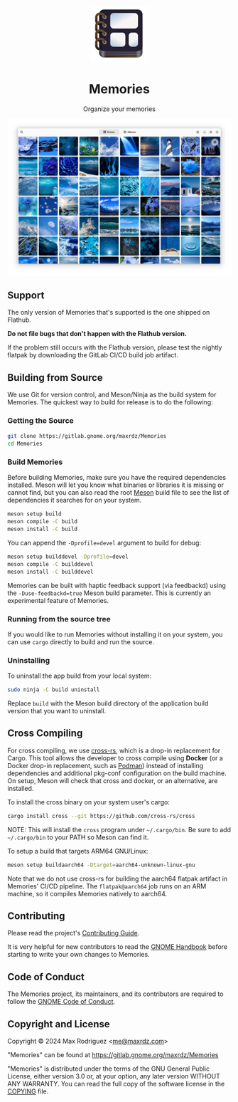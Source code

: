 <div align="center">
<img src="./data/icons/com.maxrdz.Memories.svg" height="128"/>

# Memories
Organize your memories

![Memories Library Page](./data/screenshots/library.png)

</div>

## Support

The only version of Memories that's supported is the one shipped on
Flathub.

**Do not file bugs that don't happen with the Flathub version.**

If the problem still occurs with the Flathub version, please test the
nightly flatpak by downloading the GitLab CI/CD build job artifact.

## Building from Source

We use Git for version control, and Meson/Ninja as the build
system for Memories.
The quickest way to build for release is to do the following:

### Getting the Source

```sh
git clone https://gitlab.gnome.org/maxrdz/Memories
cd Memories
```

### Build Memories

Before building Memories, make sure you have the required
dependencies installed. Meson will let you know what binaries or
libraries it is missing or cannot find, but you can also read the
root [Meson](./meson.build) build file to see the list of
dependencies it searches for on your system.

```sh
meson setup build
meson compile -C build
meson install -C build
```

You can append the `-Dprofile=devel` argument to build for debug:

```sh
meson setup builddevel -Dprofile=devel
meson compile -C builddevel
meson install -C builddevel
```

Memories can be built with haptic feedback support (via feedbackd)
using the `-Duse-feedbackd=true` Meson build parameter.
This is currently an experimental feature of Memories.

### Running from the source tree

If you would like to run Memories without installing it on your
system, you can use `cargo` directly to build and run the source.

### Uninstalling

To uninstall the app build from your local system:
```sh
sudo ninja -C build uninstall
```
Replace `build` with the Meson build directory of the
application build version that you want to uninstall.

## Cross Compiling

For cross compiling, we use
[cross-rs](https://github.com/cross-rs/cross), which is a
drop-in replacement for Cargo. This tool allows the developer
to cross compile using **Docker** (or a Docker drop-in
replacement, such as [Podman](https://podman.io/))
instead of installing dependencies and additional pkg-conf
configuration on the build machine. On setup, Meson will check
that cross and docker, or an alternative, are installed.

To install the cross binary on your system user's cargo:
```sh
cargo install cross --git https://github.com/cross-rs/cross
```
NOTE: This will install the `cross` program under `~/.cargo/bin`.
Be sure to add `~/.cargo/bin` to your PATH so Meson can find it.

To setup a build that targets ARM64 GNU/Linux:

```sh
meson setup buildaarch64 -Dtarget=aarch64-unknown-linux-gnu
```

Note that we do not use cross-rs for building the aarch64 flatpak
artifact in Memories' CI/CD pipeline. The `flatpak@aarch64` job
runs on an ARM machine, so it compiles Memories natively to aarch64.

## Contributing

Please read the project's [Contributing Guide](./CONTRIBUTING.md).

It is very helpful for new contributors to read the
[GNOME Handbook](https://handbook.gnome.org/development/change-submission.html)
before starting to write your own changes to Memories.

## Code of Conduct

The Memories project, its maintainers, and its contributors are
required to follow the
[GNOME Code of Conduct](https://conduct.gnome.org/).

## Copyright and License

Copyright &copy; 2024 Max Rodriguez \<me@maxrdz.com\>

"Memories" can be found at https://gitlab.gnome.org/maxrdz/Memories

"Memories" is distributed under the terms of the GNU General Public
License, either version 3.0 or, at your option, any later
version WITHOUT ANY WARRANTY. You can read the full copy of
the software license in the [COPYING](./COPYING) file.
